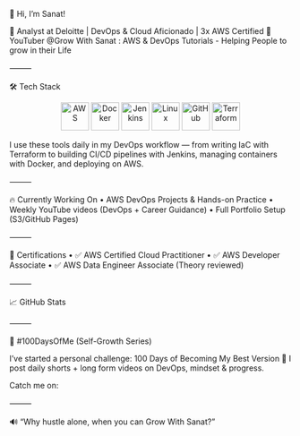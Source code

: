 👋 Hi, I’m Sanat!

🚀 Analyst at Deloitte | DevOps & Cloud Aficionado | 3x AWS Certified
🎥 YouTuber @Grow With Sanat : AWS & DevOps Tutorials - Helping People to grow in their Life


⸻

🛠️ Tech Stack
<p align="center">
  <img src="https://cdn.jsdelivr.net/gh/devicons/devicon/icons/amazonwebservices/amazonwebservices-original.svg" alt="AWS" width="50"/>
  <img src="https://cdn.jsdelivr.net/gh/devicons/devicon/icons/docker/docker-original.svg" alt="Docker" width="50"/>
  <img src="https://cdn.jsdelivr.net/gh/devicons/devicon/icons/jenkins/jenkins-original.svg" alt="Jenkins" width="50"/>
  <img src="https://cdn.jsdelivr.net/gh/devicons/devicon/icons/linux/linux-original.svg" alt="Linux" width="50"/>
  <img src="https://cdn.jsdelivr.net/gh/devicons/devicon/icons/github/github-original.svg" alt="GitHub" width="50"/>
  <img src="https://cdn.jsdelivr.net/gh/devicons/devicon/icons/terraform/terraform-original.svg" alt="Terraform" width="50"/>
</p>
I use these tools daily in my DevOps workflow — from writing IaC with Terraform to building CI/CD pipelines with Jenkins, managing containers with Docker, and deploying on AWS.

⸻

🔥 Currently Working On
	•	AWS DevOps Projects & Hands-on Practice
	•	Weekly YouTube videos (DevOps + Career Guidance)
	•	Full Portfolio Setup (S3/GitHub Pages)

⸻

🧠 Certifications
	•	✅ AWS Certified Cloud Practitioner
	•	✅ AWS Developer Associate
	•	✅ AWS Data Engineer Associate (Theory reviewed)

⸻

📈 GitHub Stats


⸻

📅 #100DaysOfMe (Self-Growth Series)

I’ve started a personal challenge: 100 Days of Becoming My Best Version 💪
I post daily shorts + long form videos on DevOps, mindset & progress.

Catch me on:


⸻

🔊 “Why hustle alone, when you can Grow With Sanat?”
